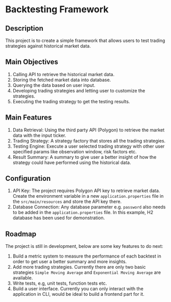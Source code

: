# Backtesting Framework

## Description
This project is to create a simple framework that allows users to test trading strategies against historical market data.

## Main Objectives
1. Calling API to retrieve the historical market data.
2. Storing the fetched market data into database.
3. Querying the data based on user input.
4. Developing trading strategies and letting user to customize the strategies.
5. Executing the trading strategy to get the testing results.

## Main Features
1. Data Retrieval: Using the third party API (Polygon) to retrieve the market data with the input ticker.
2. Trading Strategy: A strategy factory that stores all the trading strategies.
3. Testing Engine: Execute a user selected trading strategy with other user specified params like observation window, risk factors etc.
4. Result Summary: A summary to give user a better insight of how the strategy could have performed using the historical data.

## Configuration
1. API Key: The project requires Polygon API key to retrieve market data. Create the environment variable in a new `application.properties` file in the `src/main/resources` and store the API key there.
2. Database Connection: Any database parameter e.g. `password` also needs to be added in the `application.properties` file. In this example, H2 database has been used for demonstration.

## Roadmap
The project is still in development, below are some key features to do next:
1. Build a metric system to measure the performance of each backtest in order to get user a better summary and more insights.
2. Add more trading strategies. Currently there are only two basic strategies `Simple Moving Average` and `Exponential Moving Average` are available.
3. Write tests, e.g, unit tests, function tests etc.
4. Build a user interface. Currently you can only interact with the application in CLI, would be ideal to build a frontend part for it.
